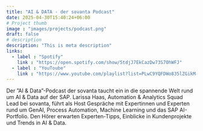 ```yaml
---
title: "AI & DATA - der sovanta Podcast"
date: 2025-04-30T15:40:24+06:00
# Project thumb
image : "images/projects/podcast.png"
draft: false
# description
description: "This is meta description"
links:
  - label : "Spotify"
    link : "https://open.spotify.com/show/5tdjJ7EkCazDw73S70hWFJ"
  - label : "YouToube"
    link : "https://www.youtube.com/playlist?list=PLwC9YQFDWo835lZGikM-WknXMRaXxh9cD"
---
```


Der ”AI & Data”-Podcast der sovanta taucht ein in die spannende Welt rund um AI & Data auf der SAP. Larissa Haas, Automation & Analytics Squad Lead bei sovanta, führt als Host Gespräche mit Expertinnen und Experten rund um GenAI, Process Automation, Machine Learning und das SAP AI-Portfolio. Den Hörer erwarten Experten-Tipps, Einblicke in Kundenprojekte und Trends in AI & Data.